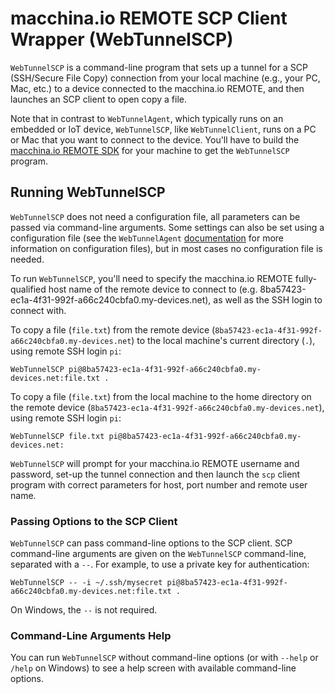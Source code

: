 # macchina.io REMOTE SCP Client Wrapper (WebTunnelSCP)

`WebTunnelSCP` is a command-line program that sets up a tunnel for a SCP
(SSH/Secure File Copy) connection from your local machine
(e.g., your PC, Mac, etc.) to a device connected to the macchina.io
REMOTE, and then launches an SCP client to open copy a file.

Note that in contrast to `WebTunnelAgent`, which typically runs on an embedded or IoT
device, `WebTunnelSCP`, like `WebTunnelClient`, runs on a PC or Mac that you want to connect
to the device. You'll have to build the [macchina.io REMOTE SDK](../../README.md)
for your machine to get the `WebTunnelSCP` program.

## Running WebTunnelSCP

`WebTunnelSCP` does not need a configuration file, all parameters can be passed
via command-line arguments. Some settings can also be set using a configuration file
(see the `WebTunnelAgent` [documentation](../WebTunnelAgent/README.md) for more
information on configuration files), but in most cases no configuration file is needed.

To run `WebTunnelSCP`, you'll need to specify the macchina.io REMOTE fully-qualified
host name of the remote device to connect to (e.g. 8ba57423-ec1a-4f31-992f-a66c240cbfa0.my-devices.net),
as well as the SSH login to connect with.

To copy a file (`file.txt`) from the remote device (`8ba57423-ec1a-4f31-992f-a66c240cbfa0.my-devices.net`)
to the local machine's current directory (`.`), using remote SSH login `pi`:
```
WebTunnelSCP pi@8ba57423-ec1a-4f31-992f-a66c240cbfa0.my-devices.net:file.txt .
```

To copy a file (`file.txt`) from the local machine to the home directory on the remote device
(`8ba57423-ec1a-4f31-992f-a66c240cbfa0.my-devices.net`), using remote SSH login `pi`:
```
WebTunnelSCP file.txt pi@8ba57423-ec1a-4f31-992f-a66c240cbfa0.my-devices.net:
```

`WebTunnelSCP` will prompt for your macchina.io REMOTE username and password, set-up
the tunnel connection and then launch the `scp` client program with correct parameters
for host, port number and remote user name.

### Passing Options to the SCP Client

`WebTunnelSCP` can pass command-line options to the SCP client. SCP command-line arguments
are given on the `WebTunnelSCP` command-line, separated with a `--`. For example, to use
a private key for authentication:

```
WebTunnelSCP -- -i ~/.ssh/mysecret pi@8ba57423-ec1a-4f31-992f-a66c240cbfa0.my-devices.net:file.txt .
```

On Windows, the `--` is not required.

### Command-Line Arguments Help

You can run `WebTunnelSCP` without command-line options (or with `--help`
or `/help` on Windows) to see a help screen with available command-line options.
